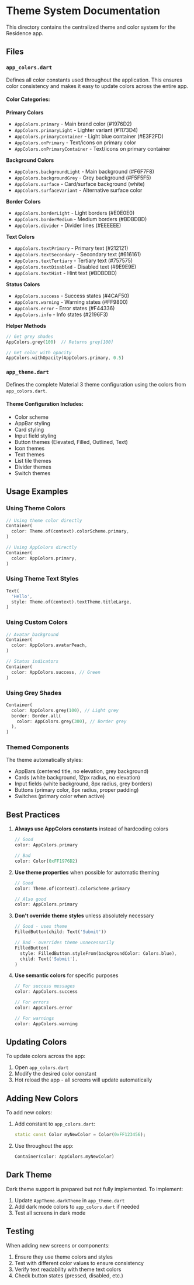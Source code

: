 # Theme System Documentation

This directory contains the centralized theme and color system for the Residence app.

## Files

### `app_colors.dart`
Defines all color constants used throughout the application. This ensures color consistency and makes it easy to update colors across the entire app.

#### Color Categories:

**Primary Colors**
- `AppColors.primary` - Main brand color (#1976D2)
- `AppColors.primaryLight` - Lighter variant (#1173D4)
- `AppColors.primaryContainer` - Light blue container (#E3F2FD)
- `AppColors.onPrimary` - Text/icons on primary color
- `AppColors.onPrimaryContainer` - Text/icons on primary container

**Background Colors**
- `AppColors.backgroundLight` - Main background (#F6F7F8)
- `AppColors.backgroundGrey` - Grey background (#F5F5F5)
- `AppColors.surface` - Card/surface background (white)
- `AppColors.surfaceVariant` - Alternative surface color

**Border Colors**
- `AppColors.borderLight` - Light borders (#E0E0E0)
- `AppColors.borderMedium` - Medium borders (#BDBDBD)
- `AppColors.divider` - Divider lines (#EEEEEE)

**Text Colors**
- `AppColors.textPrimary` - Primary text (#212121)
- `AppColors.textSecondary` - Secondary text (#616161)
- `AppColors.textTertiary` - Tertiary text (#757575)
- `AppColors.textDisabled` - Disabled text (#9E9E9E)
- `AppColors.textHint` - Hint text (#BDBDBD)

**Status Colors**
- `AppColors.success` - Success states (#4CAF50)
- `AppColors.warning` - Warning states (#FF9800)
- `AppColors.error` - Error states (#F44336)
- `AppColors.info` - Info states (#2196F3)

**Helper Methods**
```dart
// Get grey shades
AppColors.grey(100)  // Returns grey[100]

// Get color with opacity
AppColors.withOpacity(AppColors.primary, 0.5)
```

### `app_theme.dart`
Defines the complete Material 3 theme configuration using the colors from `app_colors.dart`.

#### Theme Configuration Includes:
- Color scheme
- AppBar styling
- Card styling
- Input field styling
- Button themes (Elevated, Filled, Outlined, Text)
- Icon themes
- Text themes
- List tile themes
- Divider themes
- Switch themes

## Usage Examples

### Using Theme Colors

```dart
// Using theme color directly
Container(
  color: Theme.of(context).colorScheme.primary,
)

// Using AppColors directly
Container(
  color: AppColors.primary,
)
```

### Using Theme Text Styles

```dart
Text(
  'Hello',
  style: Theme.of(context).textTheme.titleLarge,
)
```

### Using Custom Colors

```dart
// Avatar background
Container(
  color: AppColors.avatarPeach,
)

// Status indicators
Container(
  color: AppColors.success, // Green
)
```

### Using Grey Shades

```dart
Container(
  color: AppColors.grey(100), // Light grey
  border: Border.all(
    color: AppColors.grey(300), // Border grey
  ),
)
```

### Themed Components

The theme automatically styles:
- AppBars (centered title, no elevation, grey background)
- Cards (white background, 12px radius, no elevation)
- Input fields (white background, 8px radius, grey borders)
- Buttons (primary color, 8px radius, proper padding)
- Switches (primary color when active)

## Best Practices

1. **Always use AppColors constants** instead of hardcoding colors
   ```dart
   // Good
   color: AppColors.primary

   // Bad
   color: Color(0xFF1976D2)
   ```

2. **Use theme properties** when possible for automatic theming
   ```dart
   // Good
   color: Theme.of(context).colorScheme.primary

   // Also good
   color: AppColors.primary
   ```

3. **Don't override theme styles** unless absolutely necessary
   ```dart
   // Good - uses theme
   FilledButton(child: Text('Submit'))

   // Bad - overrides theme unnecessarily
   FilledButton(
     style: FilledButton.styleFrom(backgroundColor: Colors.blue),
     child: Text('Submit'),
   )
   ```

4. **Use semantic colors** for specific purposes
   ```dart
   // For success messages
   color: AppColors.success

   // For errors
   color: AppColors.error

   // For warnings
   color: AppColors.warning
   ```

## Updating Colors

To update colors across the app:

1. Open `app_colors.dart`
2. Modify the desired color constant
3. Hot reload the app - all screens will update automatically

## Adding New Colors

To add new colors:

1. Add constant to `app_colors.dart`:
   ```dart
   static const Color myNewColor = Color(0xFF123456);
   ```

2. Use throughout the app:
   ```dart
   Container(color: AppColors.myNewColor)
   ```

## Dark Theme

Dark theme support is prepared but not fully implemented. To implement:

1. Update `AppTheme.darkTheme` in `app_theme.dart`
2. Add dark mode colors to `app_colors.dart` if needed
3. Test all screens in dark mode

## Testing

When adding new screens or components:

1. Ensure they use theme colors and styles
2. Test with different color values to ensure consistency
3. Verify text readability with theme text colors
4. Check button states (pressed, disabled, etc.)
